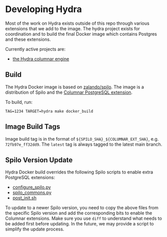 # Developing Hydra

Most of the work on Hydra exists outside of this repo through various extensions that we add to the image.
The hydra project exists for coordination and to build the final Docker image which contains Postgres and
these extensions.

Currently active projects are:

* [the Hydra columnar engine](https://github.com/HydrasDB/citus)

## Build

The Hydra Docker image is based on [zalando/spilo](https://github.com/zalando/spilo).
The image is a distribution of Spilo and the [Columnar PostgreSQL extension](https://github.com/HydrasDB/citus).

To build, run:

```
TAG=1234 TARGET=hydra make docker_build
```

## Image Build Tags

Image build tag is in the format of `${SPILO_SHA}_${COLUMNAR_EXT_SHA}`, e.g. `72fb97e_ff32dd9`.
The `latest` tag is always tagged to the latest main branch.

## Spilo Version Update

Hydra Docker build overrides the following Spilo scripts to enable extra PostgreSQL extensions:

* [configure_spilo.py](https://github.com/zalando/spilo/blob/master/postgres-appliance/scripts/configure_spilo.py)
* [spilo_commons.py](https://github.com/zalando/spilo/blob/master/postgres-appliance/scripts/spilo_commons.py)
* [post_init.sh](https://github.com/zalando/spilo/blob/master/postgres-appliance/scripts/post_init.sh)

To update to a newer Spilo version, you need to copy the above files from the specific Spilo version and add the corresponding bits to enable the Columnar extensions.
Make sure you use `diff` to understand what needs to be added first before updating.
In the future, we may provide a script to simplify the update process.
